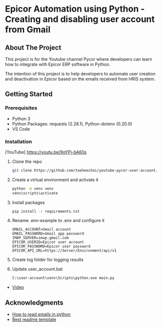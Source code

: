 # Epicor Automation using Python - Creating and disabling user account from Gmail

<!-- ABOUT THE PROJECT -->

## About The Project

This project is for the Youtube channel Pycor where developers can learn how to integrate with Epicor ERP software in Python. 

The intention of this project is to help developers to automate user creation and deactivation in Epicor based on the emails received from HRIS system.

<!-- GETTING STARTED -->

## Getting Started

### Prerequisites

- Python 3
- Python Packages: requests (2.28.1), Python-dotenv (0.20.0)
- VS Code

### Installation
[YouTube] https://youtu.be/9oYPj-bA60s

1. Clone the repo
   ```sh
   git clone https://github.com/taeheechoi/youtube-pycor-user-account.git .
   ```
2. Create a virtual environment and activate it
   ```sh
   python -m venv venv
   venv\scripts\activate
   ```
3. Install packages
   ```sh
   pip install -r requirements.txt
   ```
4. Rename .env-example to .env and configure it
   ```
   GMAIL_ACCOUNT=Gmail account
   GMAIL_PASSWORD=Gmail app password
   IMAP_SERVER=imap.gmail.com
   EPICOR_USERID=Epicor user account
   EPICOR_PASSWORD=Epicor user password
   EPICOR_API_URL=https://Server/Environment/api/v1
   ```
5. Create log folder for logging results

6. Update user_account.bat
   ```sh
   C:\user-account\venv\Scripts\python.exe main.py
   ```
- [Video](https://youtu.be/zVd9eO2gMYg)
   
## Acknowledgments

- [How to read emails in python](https://www.techgeekbuzz.com/blog/how-to-read-emails-in-python/)
- [Best readme template](https://github.com/othneildrew/Best-README-Template)

